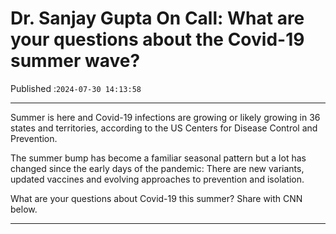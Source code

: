 # Dr. Sanjay Gupta On Call: What are your questions about the Covid-19 summer wave?

Published :`2024-07-30 14:13:58`

---

Summer is here and Covid-19 infections are growing or likely growing in 36 states and territories, according to the US Centers for Disease Control and Prevention.

The summer bump has become a familiar seasonal pattern but a lot has changed since the early days of the pandemic: There are new variants, updated vaccines and evolving approaches to prevention and isolation.

What are your questions about Covid-19 this summer? Share with CNN below.

---

